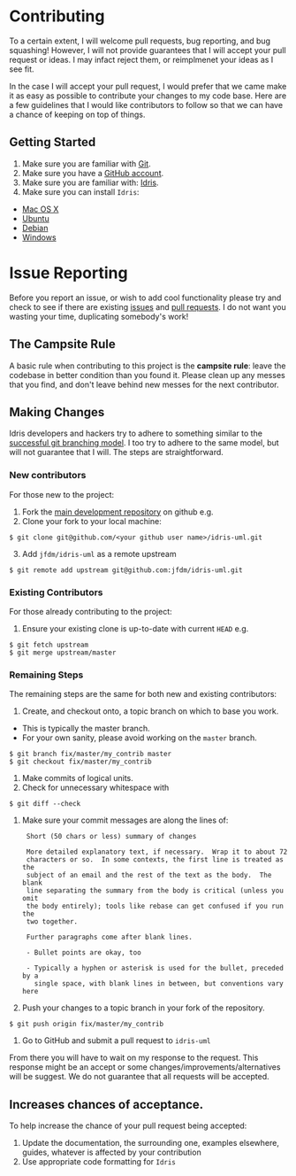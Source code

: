 # Contributing

To a certain extent, I will welcome pull requests, bug reporting, and bug squashing!
However, I will not provide guarantees that I will accept your pull request or ideas.
I may infact reject them, or reimplmenet your ideas as I see fit.

In the case I will accept your pull request, I would prefer that we came make it as easy as possible to contribute your changes to my code base.
Here are a few guidelines that I would like contributors to follow so that we can have a chance of keeping on top of things.

## Getting Started

1. Make sure you are familiar with [Git](http://git-scm.com/book).
1. Make sure you have a [GitHub account](https://github.com/signup/free).
1. Make sure you are familiar with: [Idris](http://eb.host.cs.st-andrews.ac.uk/writings/idris-tutorial.pdf).
1. Make sure you can install `Idris`:
  * [Mac OS X](https://github.com/idris-lang/Idris-dev/wiki/Idris-on-OS-X-using-Homebrew)
  * [Ubuntu](https://github.com/idris-lang/Idris-dev/wiki/Idris-on-Ubuntu)
  * [Debian](https://github.com/idris-lang/Idris-dev/wiki/Idris-on-Debian)
  * [Windows](https://github.com/idris-lang/Idris-dev/wiki/Idris-on-Windows)

# Issue Reporting

Before you report an issue, or wish to add cool functionality please try and check to see if there are existing [issues](https://github.com/jfdm/idris-uml/issues) and [pull requests](https://github.com/jfdm/idris-uml/pulls).
I do not want you wasting your time, duplicating somebody's work!

## The Campsite Rule

A basic rule when contributing to this project is the **campsite rule**: leave the codebase in better condition than you found it.
Please clean up any messes that you find, and don't leave behind new messes for the next contributor.

## Making Changes

Idris developers and hackers try to adhere to something similar to the [successful git branching model](http://nvie.com/posts/a-successful-git-branching-model/).
I too try to adhere to the same model, but will not guarantee that I will.
The steps are straightforward.

### New contributors

For those new to the project:

1. Fork the [main development repository](https://github.com/jfdm/idris-uml) on github e.g.
2. Clone your fork to your local machine:

```
$ git clone git@github.com/<your github user name>/idris-uml.git
```

3. Add `jfdm/idris-uml` as a remote upstream

```
$ git remote add upstream git@github.com:jfdm/idris-uml.git
```

### Existing Contributors

For those already contributing to the project:

1. Ensure your existing clone is up-to-date with current `HEAD` e.g.

```
$ git fetch upstream
$ git merge upstream/master
```

### Remaining Steps

The remaining steps are the same for both new and existing contributors:

1. Create, and checkout onto, a topic branch on which to base you work.
  * This is typically the master branch.
  * For your own sanity, please avoid working on the `master` branch.

```
$ git branch fix/master/my_contrib master
$ git checkout fix/master/my_contrib
```

1. Make commits of logical units.
1. Check for unnecessary whitespace with

```
$ git diff --check
```

1. Make sure your commit messages are along the lines of:

        Short (50 chars or less) summary of changes

        More detailed explanatory text, if necessary.  Wrap it to about 72
        characters or so.  In some contexts, the first line is treated as the
        subject of an email and the rest of the text as the body.  The blank
        line separating the summary from the body is critical (unless you omit
        the body entirely); tools like rebase can get confused if you run the
        two together.

        Further paragraphs come after blank lines.

        - Bullet points are okay, too

        - Typically a hyphen or asterisk is used for the bullet, preceded by a
          single space, with blank lines in between, but conventions vary here

1. Push your changes to a topic branch in your fork of the repository.

```
$ git push origin fix/master/my_contrib
```

1. Go to GitHub and submit a pull request to `idris-uml`

From there you will have to wait on my response to the request.
This response might be an accept or some changes/improvements/alternatives will be suggest.
We do not guarantee that all requests will be accepted.

## Increases chances of acceptance.

To help increase the chance of your pull request being accepted:

1. Update the documentation, the surrounding one, examples elsewhere, guides, whatever is affected by your contribution
1. Use appropriate code formatting for `Idris`

